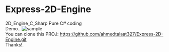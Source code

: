 # Express-2D-Engine
2D_Engine_C_Sharp
Pure C# coding </br>
Demo..
![sample](https://user-images.githubusercontent.com/26097164/134928054-4d7d2136-f984-4e9f-aa38-22e37cbe2571.png) </br>
You can clone this PROJ: 
https://github.com/ahmedtalaat327/Express-2D-Engine.git </br>
Thanks!.
